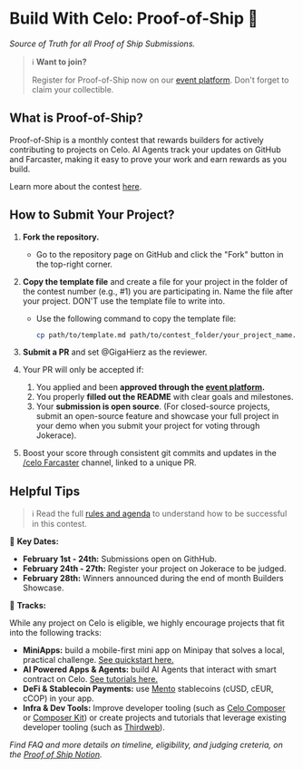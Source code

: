 # Build With Celo: Proof-of-Ship 🚢
*Source of Truth for all Proof of Ship Submissions.*

> 
> ℹ️ **Want to join?** 
> 
> Register for Proof-of-Ship now on our [event platform](https://celo.lemonade.social/e/4JkhOXcD). Don't forget to claim your collectible.
> 

## What is Proof-of-Ship?

Proof-of-Ship is a monthly contest that rewards builders for actively contributing to projects on Celo. AI Agents track your updates on GitHub and Farcaster, making it easy to prove your work and earn rewards as you build.

Learn more about the contest [here](https://celoplatform.notion.site/Build-With-Celo-Proof-of-Ship-17cd5cb803de8060ba10d22a72b549f8).

## How to Submit Your Project? 

1. **Fork the repository.**
   - Go to the repository page on GitHub and click the "Fork" button in the top-right corner.

2. **Copy the template file** and create a file for your project in the folder of the contest number (e.g., #1) you are participating in. Name the file after your project. DON'T use the template file to write into. 
   - Use the following command to copy the template file:
     ```bash
     cp path/to/template.md path/to/contest_folder/your_project_name.md
     ```
3. **Submit a PR** and set @GigaHierz as the reviewer.
4. Your PR will only be accepted if:
   1. You applied and been **approved through the [event platform](https://celo.lemonade.social/e/4JkhOXcD).**
   2. You properly **filled out the README** with clear goals and milestones.
   3. Your **submission is open source**. (For closed-source projects, submit an open-source feature and showcase your full project in your demo when you submit your project for voting through Jokerace). 
5. Boost your score through consistent git commits and updates in the [/celo Farcaster](https://warpcast.com/~/channel/celo) channel, linked to a unique PR.

## Helpful Tips

> 
> ℹ️ Read the full [rules and agenda](https://celoplatform.notion.site/Build-With-Celo-Proof-of-Ship-17cd5cb803de8060ba10d22a72b549f8) to understand how to be successful in this contest.
>

📆 **Key Dates:**
- **February 1st - 24th:** Submissions open on GithHub.
- **February 24th - 27th:** Register your project on Jokerace to be judged.
- **February 28th:** Winners announced during the end of month Builders Showcase.

🚖 **Tracks:**

While any project on Celo is eligible, we highly encourage projects that fit into the following tracks:
- **MiniApps:** build a mobile-first mini app on Minipay that solves a local, practical challenge. [See quickstart here.](https://docs.celo.org/developer/build-on-minipay/overview)
- **AI Powered Apps & Agents:** build AI Agents that interact with smart contract on Celo. [See tutorials here.](https://docs.celo.org/developer/build-with-ai/overview)
- **DeFi & Stablecoin Payments:** use [Mento](https://docs.mento.org/mento) stablecoins (cUSD, cEUR, cCOP) in your app.
- **Infra & Dev Tools:** Improve developer tooling (such as [Celo Composer](https://github.com/celo-org/celo-composer) or [Composer Kit](https://github.com/celo-org/composer-kit)) or create projects and tutorials that leverage existing developer tooling (such as [Thirdweb](https://thirdweb.com/celo)).


*Find FAQ and more details on timeline, eligibility, and judging creteria, on the [Proof of Ship Notion](https://celoplatform.notion.site/Build-With-Celo-Proof-of-Ship-17cd5cb803de8060ba10d22a72b549f8).*


